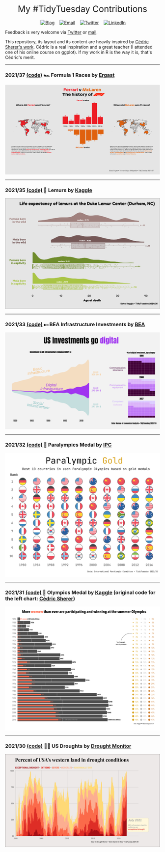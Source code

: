 <h1 style="font-weight:normal" align="center">
  &nbsp;My #TidyTuesday Contributions&nbsp;
</h1>

<div align="center">

&nbsp;&nbsp;&nbsp;
<a href="https://daniloderosa.com"><img border="0" alt="Blog" src="https://assets.dryicons.com/uploads/icon/svg/4926/home.svg" width="40" height="40"></a>&nbsp;&nbsp;&nbsp;
<a href="mailto:danilo.derosa.dd@gmail.com"><img border="0" alt="Email" src="https://assets.dryicons.com/uploads/icon/svg/8007/c804652c-fae4-43d7-b539-187d6a408254.svg" width="40" height="40"></a>&nbsp;&nbsp;&nbsp;
<a href="https://twitter.com/DaniloDeRosa96"><img border="0" alt="Twitter" src="https://assets.dryicons.com/uploads/icon/svg/8385/c23f7ffc-ca8d-4246-8978-ce9f6d5bcc99.svg" width="40" height="40"></a>&nbsp;&nbsp;&nbsp;
<a href="https://www.linkedin.com/in/danilo-derosa/"><img border="0" alt="LinkedIn" src="https://assets.dryicons.com/uploads/icon/svg/8337/a347cd89-1662-4421-be90-58e5e8004eae.svg" width="40" height="40"></a>&nbsp;&nbsp;&nbsp;

</div>

Feedback is very welcome via [Twitter](https://twitter.com/DaniloDeRosa96) or [mail](mailto:danilo.derosa.dd@gmail.com).

This repository, its layout and its content are heavily inspired by [Cédric Sherer's work](https://github.com/z3tt/TidyTuesday). Cédric is a real inspiration and a great teacher (I attended one of his online course on ggplot). If my work in R is the way it is, that's Cédric's merit. 

***

### 2021/37 [(code)](https://github.com/daniloderosa/TidyTuesday/blob/main/R/2021_37.Rmd)&nbsp;🏎 Formula 1 Races by [Ergast](https://ergast.com/mrd/db/)

![./plots/2021_37//2021_Formula1.png](https://raw.githubusercontent.com/daniloderosa/TidyTuesday/main/plots/2021_37//2021_Formula1.png)

***

### 2021/35 [(code)](https://github.com/daniloderosa/TidyTuesday/blob/main/R/2021_35.Rmd)&nbsp;🐒 Lemurs by [Kaggle](https://www.nature.com/articles/sdata201419)

![./plots/2021_35//2021_Lemurs.png](https://raw.githubusercontent.com/daniloderosa/TidyTuesday/main/plots/2021_35//2021_Lemurs.png)

***

### 2021/33 [(code)](https://github.com/daniloderosa/TidyTuesday/blob/main/R/2021_33.Rmd)&nbsp;💵 BEA Infrastructure Investments by [BEA](https://www.bea.gov/system/files/papers/BEA-WP2020-12.pdf)

![./plots/2021_33//2021_BEAInfrastructureInvestments.png](https://raw.githubusercontent.com/daniloderosa/TidyTuesday/main/plots/2021_33/2021_BEAInfrastructureInvestments.png)

***

### 2021/32 [(code)](https://github.com/daniloderosa/TidyTuesday/blob/main/R/2021_32.Rmd)&nbsp;🏅 Paralympics Medal by [IPC](https://www.paralympic.org/feature/1964-1988-it-was-all-about-zipora-rubin-rosenbaum-s-dominance)

![./plots/2021_32//2021_ParalympicMedals.png](https://raw.githubusercontent.com/daniloderosa/TidyTuesday/main/plots/2021_32/2021_ParalympicMedals.png)

***

### 2021/31 [(code)](https://github.com/daniloderosa/TidyTuesday/blob/main/R/2021_31.Rmd)&nbsp;🏅 Olympics Medal by [Kaggle](https://www.kaggle.com/heesoo37/120-years-of-olympic-history-athletes-and-results) (original code for the left chart: [Cédric Sherer](https://github.com/Z3tt/TidyTuesday/tree/master/plots/2021_27))

![./plots/2021_31/2021_OlympicMedals.png](https://raw.githubusercontent.com/daniloderosa/TidyTuesday/main/plots/2021_31/2021_OlympicMedals.png)

***

### 2021/30 [(code)](https://github.com/daniloderosa/TidyTuesday/blob/main/R/2021_30.Rmd)&nbsp;👩‍🚒 US Droughts by [Drought Monitor](https://droughtmonitor.unl.edu/DmData/DataDownload.aspx)

![./plots/2021_30/2021_30_Droughts.png](https://raw.githubusercontent.com/daniloderosa/TidyTuesday/main/plots/2021_30/2021_30_Droughts.png)
